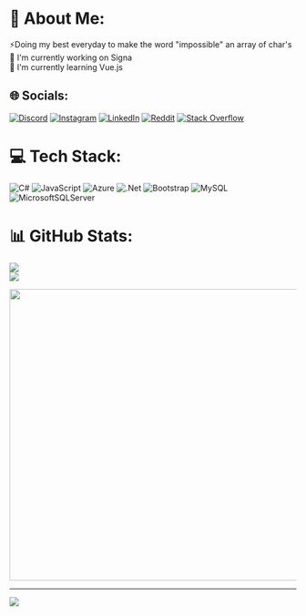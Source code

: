 

<!--
**joaoarebalo/joaoarebalo** is a ✨ _special_ ✨ repository because its `README.md` (this file) appears on your GitHub profile.

Here are some ideas to get you started:

- 🔭 I’m currently working on ...
- 🌱 I’m currently learning ...
- 👯 I’m looking to collaborate on ...
- 🤔 I’m looking for help with ...
- 💬 Ask me about ...
- 📫 How to reach me: ...
- 😄 Pronouns: ...
- ⚡ Fun fact: ...
-->

# 💫 About Me:
⚡Doing my best everyday to make the word "impossible" an array of char's<br>🔭 I'm currently working on Signa<br>🌱 I'm currently learning Vue.js<br>


## 🌐 Socials:
[![Discord](https://img.shields.io/badge/Discord-%237289DA.svg?logo=discord&logoColor=white)](htttps://discord.gg/PJ#1694) [![Instagram](https://img.shields.io/badge/Instagram-%23E4405F.svg?logo=Instagram&logoColor=white)](https://instagram.com/https://www.instagram.com/jp_arebalo/) [![LinkedIn](https://img.shields.io/badge/LinkedIn-%230077B5.svg?logo=linkedin&logoColor=white)](https://linkedin.com/in/https://www.linkedin.com/in/jo%C3%A3o-pedro-arebalo-teixeira-a81558214/) [![Reddit](https://img.shields.io/badge/Reddit-%23FF4500.svg?logo=Reddit&logoColor=white)](https://reddit.com/user/https://www.reddit.com/user/Sea-Economics-5510) [![Stack Overflow](https://img.shields.io/badge/-Stackoverflow-FE7A16?logo=stack-overflow&logoColor=white)]([https://stackoverflow.com/users/[https://stackoverflow.com/users/16721067/jo%c3%a3o-pedro-arebalo-teixeira](https://stackoverflow.com/users/16721067/jo%c3%a3o-pedro-arebalo-teixeira)]) 

# 💻 Tech Stack:
![C#](https://img.shields.io/badge/c%23-%23239120.svg?style=for-the-badge&logo=c-sharp&logoColor=white) ![JavaScript](https://img.shields.io/badge/javascript-%23323330.svg?style=for-the-badge&logo=javascript&logoColor=%23F7DF1E) ![Azure](https://img.shields.io/badge/azure-%230072C6.svg?style=for-the-badge&logo=azure-devops&logoColor=white) ![.Net](https://img.shields.io/badge/.NET-5C2D91?style=for-the-badge&logo=.net&logoColor=white) ![Bootstrap](https://img.shields.io/badge/bootstrap-%23563D7C.svg?style=for-the-badge&logo=bootstrap&logoColor=white) ![MySQL](https://img.shields.io/badge/mysql-%2300f.svg?style=for-the-badge&logo=mysql&logoColor=white) ![MicrosoftSQLServer](https://img.shields.io/badge/Microsoft%20SQL%20Sever-CC2927?style=for-the-badge&logo=microsoft%20sql%20server&logoColor=white)
# 📊 GitHub Stats:
![](https://github-readme-stats.vercel.app/api?username=joaoarebalo&theme=tokyonight&hide_border=false&include_all_commits=true&count_private=true)<br/>
![](https://github-readme-streak-stats.herokuapp.com/?user=joaoarebalo&theme=tokyonight&hide_border=false)<br/>


<img src="https://random-memer.herokuapp.com/" width="512px"/>

---
[![](https://visitcount.itsvg.in/api?id=joaoarebalo&icon=3&color=12)](https://visitcount.itsvg.in)

<!-- Proudly created with GPRM ( https://gprm.itsvg.in ) -->
